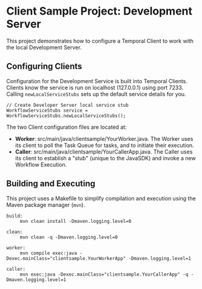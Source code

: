 # Client Sample Project: Development Server

This project demonstrates how to configure a Temporal Client to work with the local Development Server.

## Configuring Clients

Configuration for the Development Service is built into Temporal Clients.
Clients know the service is run on localhost (127.0.0.1) using port 7233.
Calling `newLocalServiceStubs` sets up the default service details for you.

```
// Create Developer Server local service stub
WorkflowServiceStubs service = WorkflowServiceStubs.newLocalServiceStubs();
```

The two Client configuration files are located at:

* **Worker**: src/main/java/clientsample/YourWorker.java. The Worker uses its client to poll the Task Queue for tasks, and to initiate their execution.
* **Caller**: src/main/java/clientsample/YourCallerApp.java. The Caller uses its client to establish a "stub" (unique to the JavaSDK) and invoke a new Workflow Execution. 

## Building and Executing

This project uses a Makefile to simplify compilation and execution using the Maven package manager (`mvn`).

```
build:
     mvn clean install -Dmaven.logging.level=0

clean:
     mvn clean -q -Dmaven.logging.level=0

worker:
     mvn compile exec:java -Dexec.mainClass="clientsample.YourWorkerApp" -Dmaven.logging.level=1

caller:
     mvn exec:java -Dexec.mainClass="clientsample.YourCallerApp" -q -Dmaven.logging.level=1
```
